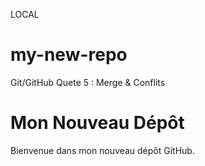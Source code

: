 LOCAL
# my-new-repo
Git/GitHub Quete 5 : Merge &amp; Conflits

# Mon Nouveau Dépôt

Bienvenue dans mon nouveau dépôt GitHub.
